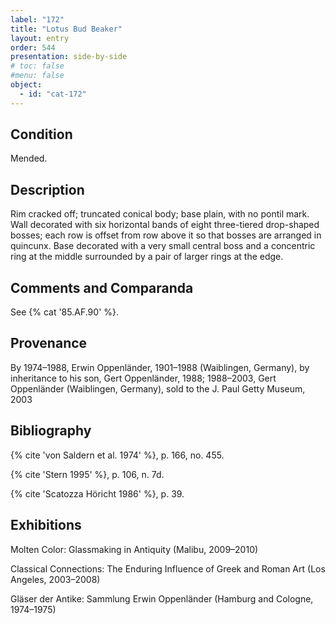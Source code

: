 ```yaml
---
label: "172"
title: "Lotus Bud Beaker"
layout: entry
order: 544
presentation: side-by-side
# toc: false
#menu: false 
object:
  - id: "cat-172"
---
```


## Condition

Mended.

## Description

Rim cracked off; truncated conical body; base plain, with no pontil mark. Wall decorated with six horizontal bands of eight three-tiered drop-shaped bosses; each row is offset from row above it so that bosses are arranged in quincunx. Base decorated with a very small central boss and a concentric ring at the middle surrounded by a pair of larger rings at the edge.

## Comments and Comparanda

See {% cat '85.AF.90' %}.

## Provenance

By 1974–1988, Erwin Oppenländer, 1901–1988 (Waiblingen, Germany), by inheritance to his son, Gert Oppenländer, 1988; 1988–2003, Gert Oppenländer (Waiblingen, Germany), sold to the J. Paul Getty Museum, 2003

## Bibliography

{% cite 'von Saldern et al. 1974' %}, p. 166, no. 455.

{% cite 'Stern 1995' %}, p. 106, n. 7d.

{% cite 'Scatozza Höricht 1986' %}, p. 39.

## Exhibitions

Molten Color: Glassmaking in Antiquity (Malibu, 2009–2010)

Classical Connections: The Enduring Influence of Greek and Roman Art (Los Angeles, 2003–2008)

Gläser der Antike: Sammlung Erwin Oppenländer (Hamburg and Cologne, 1974–1975)